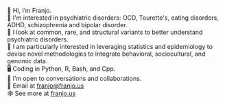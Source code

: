 👋 Hi, I’m Franjo.  
🧠 I'm interested in psychiatric disorders: OCD, Tourette's, eating disorders, ADHD, schizophrenia and bipolar disorder.  
🧬 I look at common, rare, and structural variants to better understand psychiatric disorders.  
🧮 I am particularly interested in leveraging statistics and epidemiology to devise novel methodologies to integrate behavioral, sociocultural, and genomic data.  
🖥️ Coding in Python, R, Bash, and Cpp.  
👀 I’m open to conversations and collaborations.  
📧 Email at [franjo@franjo.us](mailto:franjo@franjo.us)  
🕸 See more at [franjo.us](https://www.franjo.us)  

<!---
FranjoIM/FranjoIM is a ✨ special ✨ repository because its `README.md` (this file) appears on your GitHub profile.
You can click the Preview link to take a look at your changes.
--->

